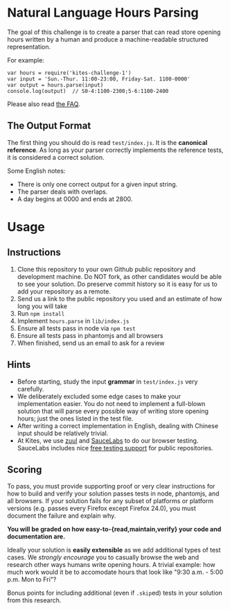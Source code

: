 # Natural Language Hours Parsing

The goal of this challenge is to create a parser that can read store opening hours written by a human and produce a machine-readable structured representation.

For example:

```
var hours = require('kites-challenge-1')
var input = 'Sun.-Thur. 11:00-23:00, Friday-Sat. 1100-0000'
var output = hours.parse(input)
console.log(output)  // S0-4:1100-2300;5-6:1100-2400
```

Please also read [the FAQ](https://github.com/kites/kites-challenge-1/wiki).

## The Output Format

The first thing you should do is read `test/index.js`. It is the **canonical reference**. As long as your parser correctly implements the reference tests, it is considered a correct solution.

Some English notes:

* There is only one correct output for a given input string.
* The parser deals with overlaps.
* A day begins at 0000 and ends at 2800.

# Usage

## Instructions

1. Clone this repository to your own Github public repository and development machine. Do NOT fork, as other candidates would be able to see your solution. Do preserve commit history so it is easy for us to add your repository as a remote.
2. Send us a link to the public repository you used and an estimate of how long you will take
3. Run `npm install`
4. Implement `hours.parse` in `lib/index.js`
5. Ensure all tests pass in node via `npm test`
6. Ensure all tests pass in phantomjs and all browsers
7. When finished, send us an email to ask for a review

## Hints

* Before starting, study the input **grammar** in `test/index.js` very carefully.
* We deliberately excluded some edge cases to make your implementation easier. You do not need to implement a full-blown solution that will parse every possible way of writing store opening hours; just the ones listed in the test file.
* After writing a correct implementation in English, dealing with Chinese input should be relatively trivial.
* At Kites, we use [zuul](https://github.com/defunctzombie/zuul) and [SauceLabs](https://saucelabs.com/) to do our browser testing. SauceLabs includes nice [free testing support](https://saucelabs.com/opensauce) for public repositories.

## Scoring

To pass, you must provide supporting proof or very clear instructions for how to build and verify your solution passes tests in node, phantomjs, and all browsers. If your solution fails for any subset of platforms or platform versions (e.g. passes every Firefox except Firefox 24.0), you must document the failure and explain why.

**You will be graded on how easy-to-{read,maintain,verify} your code and documentation are.**

Ideally your solution is **easily extensible** as we add additional types of test cases. We *strongly encourage* you to casually browse the web and research other ways humans write opening hours. A trivial example: how much work would it be to accomodate hours that look like "9:30 a.m. - 5:00 p.m. Mon to Fri"?

Bonus points for including additional (even if `.skip`ed) tests in your solution from this research.


